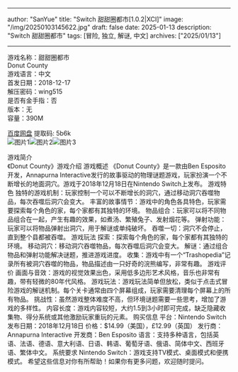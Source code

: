 
---
author: "SanYue"
title: "Switch 甜甜圈都市[1.0.2|XCI]"
image: "/img/20250103145622.jpg"
draft: false
date: 2025-01-13
description: "Switch 甜甜圈都市"
tags: [冒险, 独立, 解谜, 中文]
archives: ["2025/01/13"]

---

游戏名称：甜甜圈都市   
Donut County    
游戏语言：中文  
首发日期：2018-12-17  
解压密码：wing515  
是否有金手指：否  
版本：无   
容量：390M

[百度网盘](https://pan.baidu.com/s/11t-Z6_CnU-HcvLU_LEVoug) 提取码: 5b6k  
![图片1](/img/6c2fc6.jpg)![图片2](/img/9e99d3.jpg)![图片3](/img/f6e50d.jpg)  

游戏简介  
《Donut County》游戏介绍
游戏概述
《Donut County》是一款由Ben Esposito开发，Annapurna Interactive发行的故事驱动的物理谜题游戏，玩家扮演一个不断增长的地面洞穴。游戏于2018年12月18日在Nintendo Switch上发布。
游戏特色
独特的游戏机制：玩家控制一个可以不断增长的洞穴，通过移动洞穴吞噬物品，每次吞噬后洞穴会变大。
丰富的故事情节：游戏中的角色各具特色，玩家需要探索每个角色的家，每个家都有其独特的环境。
物品组合：玩家可以将不同物品组合在一起，产生有趣的效果，如煮汤、繁殖兔子、发射烟花等。
弹射功能：玩家可以将物品弹射出洞穴，用于解谜或单纯破坏。
吞噬一切：洞穴不会停止，直到整个县都被吞噬。
游戏玩法
探索：探索每个角色的家，每个家都有其独特的环境。
移动洞穴：移动洞穴吞噬物品，每次吞噬后洞穴会变大。
解谜：通过组合物品和弹射功能解决谜题，推进游戏进度。
收集：游戏中有一个“Trashopedia”记录所有被洞穴吞噬的物品，物品描述由一只好奇的浣熊编写，非常有趣。
游戏评价
画面与音效：游戏的视觉效果出色，采用低多边形艺术风格，音乐也非常有趣，带有轻微的80年代风格。
游戏玩法：游戏玩法简单但放松，类似于点击式冒险游戏的解谜机制。每个关卡通常由四个屏幕组成，玩家需要清理每个屏幕上的所有物品。
挑战性：虽然游戏整体难度不高，但环境谜题需要一些思考，增加了游戏的多样性。
内容长度：游戏内容较短，大约1.5到3小时即可完成，缺乏隐藏收集物、得分系统或其他激励玩家重玩的元素。
购买信息
平台：Nintendo Switch
发布日期：2018年12月18日
价格：$14.99（美国），£12.99（英国）
发行商：Annapurna Interactive
开发商：Ben Esposito
语言：支持多种语言，包括英语、法语、德语、意大利语、日语、韩语、葡萄牙语、俄语、简体中文、西班牙语、繁体中文。
系统要求
Nintendo Switch：游戏支持TV模式、桌面模式和便携模式。
希望这些信息对你有所帮助！如果你有更多问题，欢迎随时提问。

